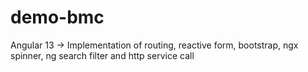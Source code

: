 # demo-bmc
Angular 13 -> Implementation of routing, reactive form, bootstrap, ngx spinner, ng search filter and http service call
